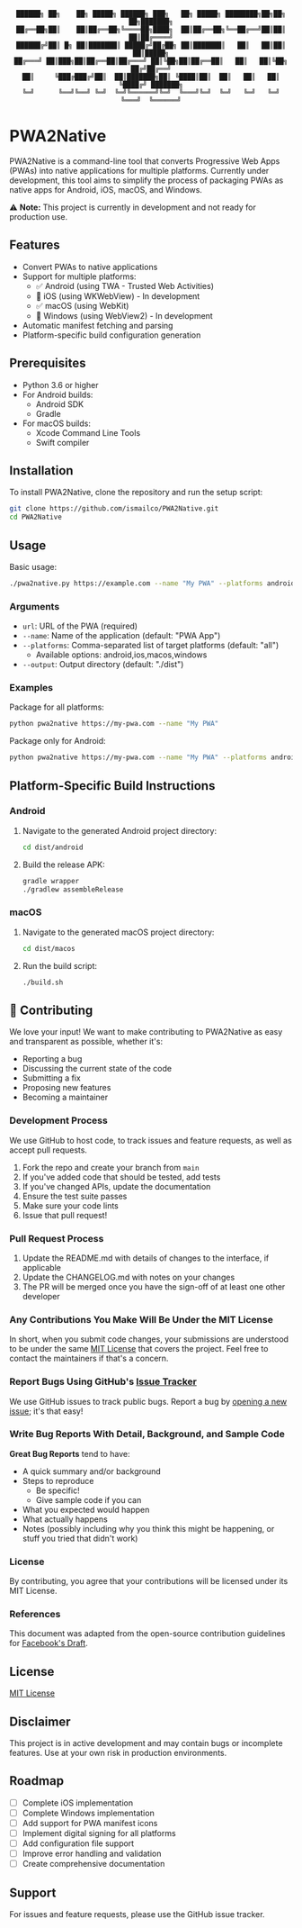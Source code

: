 <div align="center">

```
██████╗ ██╗    ██╗ █████╗ ██████╗ ███╗   ██╗ █████╗ ████████╗██╗██╗   ██╗███████╗
██╔══██╗██║    ██║██╔══██╗╚════██╗████╗  ██║██╔══██╗╚══██╔══╝██║██║   ██║██╔════╝
██████╔╝██║ █╗ ██║███████║ █████╔╝██╔██╗ ██║███████║   ██║   ██║██║   ██║█████╗
██╔═══╝ ██║███╗██║██╔══██║██╔═══╝ ██║╚██╗██║██╔══██║   ██║   ██║╚██╗ ██╔╝██╔══╝
██║     ╚███╔███╔╝██║  ██║███████╗██║ ╚████║██║  ██║   ██║   ██║ ╚████╔╝ ███████╗
╚═╝      ╚══╝╚══╝ ╚═╝  ╚═╝╚══════╝╚═╝  ╚═══╝╚═╝  ╚═╝   ╚═╝   ╚═╝  ╚═══╝  ╚══════╝
```

</div>

# PWA2Native

PWA2Native is a command-line tool that converts Progressive Web Apps (PWAs) into native applications for multiple platforms. Currently under development, this tool aims to simplify the process of packaging PWAs as native apps for Android, iOS, macOS, and Windows.

⚠️ **Note:** This project is currently in development and not ready for production use.

## Features

- Convert PWAs to native applications
- Support for multiple platforms:
  - ✅ Android (using TWA - Trusted Web Activities)
  - 🚧 iOS (using WKWebView) - In development
  - ✅ macOS (using WebKit)
  - 🚧 Windows (using WebView2) - In development
- Automatic manifest fetching and parsing
- Platform-specific build configuration generation

## Prerequisites

- Python 3.6 or higher
- For Android builds:
  - Android SDK
  - Gradle
- For macOS builds:
  - Xcode Command Line Tools
  - Swift compiler

## Installation

To install PWA2Native, clone the repository and run the setup script:

```bash
git clone https://github.com/ismailco/PWA2Native.git
cd PWA2Native
```

## Usage

Basic usage:

```bash
./pwa2native.py https://example.com --name "My PWA" --platforms android,macos
```

### Arguments

- `url`: URL of the PWA (required)
- `--name`: Name of the application (default: "PWA App")
- `--platforms`: Comma-separated list of target platforms (default: "all")
  - Available options: android,ios,macos,windows
- `--output`: Output directory (default: "./dist")

### Examples

Package for all platforms:

```bash
python pwa2native https://my-pwa.com --name "My PWA"
```

Package only for Android:

```bash
python pwa2native https://my-pwa.com --name "My PWA" --platforms android
```

## Platform-Specific Build Instructions

### Android
1. Navigate to the generated Android project directory:
   ```bash
   cd dist/android
   ```
2. Build the release APK:
   ```bash
   gradle wrapper
   ./gradlew assembleRelease
   ```

### macOS
1. Navigate to the generated macOS project directory:
   ```bash
   cd dist/macos
   ```
2. Run the build script:
   ```bash
   ./build.sh
   ```

## 🤝 Contributing

We love your input! We want to make contributing to PWA2Native as easy and transparent as possible, whether it's:

- Reporting a bug
- Discussing the current state of the code
- Submitting a fix
- Proposing new features
- Becoming a maintainer

### Development Process

We use GitHub to host code, to track issues and feature requests, as well as accept pull requests.

1. Fork the repo and create your branch from `main`
2. If you've added code that should be tested, add tests
3. If you've changed APIs, update the documentation
4. Ensure the test suite passes
5. Make sure your code lints
6. Issue that pull request!

### Pull Request Process

1. Update the README.md with details of changes to the interface, if applicable
2. Update the CHANGELOG.md with notes on your changes
3. The PR will be merged once you have the sign-off of at least one other developer

### Any Contributions You Make Will Be Under the MIT License
In short, when you submit code changes, your submissions are understood to be under the same [MIT License](LICENSE) that covers the project. Feel free to contact the maintainers if that's a concern.

### Report Bugs Using GitHub's [Issue Tracker](https://github.com/ismailco/PWA2Native/issues)

We use GitHub issues to track public bugs. Report a bug by [opening a new issue](https://github.com/ismailco/PWA2Native/issues/new); it's that easy!

### Write Bug Reports With Detail, Background, and Sample Code

**Great Bug Reports** tend to have:

- A quick summary and/or background
- Steps to reproduce
  - Be specific!
  - Give sample code if you can
- What you expected would happen
- What actually happens
- Notes (possibly including why you think this might be happening, or stuff you tried that didn't work)

### License
By contributing, you agree that your contributions will be licensed under its MIT License.

### References
This document was adapted from the open-source contribution guidelines for [Facebook's Draft](https://github.com/facebook/draft-js/blob/master/CONTRIBUTING.md).

## License

[MIT License](LICENSE)

## Disclaimer

This project is in active development and may contain bugs or incomplete features. Use at your own risk in production environments.

## Roadmap

- [ ] Complete iOS implementation
- [ ] Complete Windows implementation
- [ ] Add support for PWA manifest icons
- [ ] Implement digital signing for all platforms
- [ ] Add configuration file support
- [ ] Improve error handling and validation
- [ ] Create comprehensive documentation

## Support

For issues and feature requests, please use the GitHub issue tracker.

